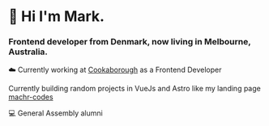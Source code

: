 # 👋 Hi I'm Mark. 

### Frontend developer from Denmark, now living in Melbourne, Australia.

☁️  Currently working at [Cookaborough](https://cookaborough.com.au) as a Frontend Developer

Currently building random projects in VueJs and Astro like my landing page [machr-codes](https://machr.codes)

💻  General Assembly alumni

